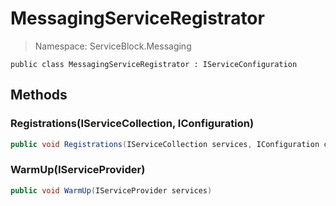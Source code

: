 # MessagingServiceRegistrator

> Namespace: ServiceBlock.Messaging

```text
public class MessagingServiceRegistrator : IServiceConfiguration
```

## Methods

### Registrations\(IServiceCollection, IConfiguration\)

```csharp
public void Registrations(IServiceCollection services, IConfiguration config)
```

### WarmUp\(IServiceProvider\)

```csharp
public void WarmUp(IServiceProvider services)
```

